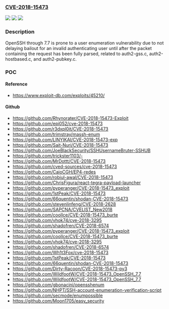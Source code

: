 ### [CVE-2018-15473](https://cve.mitre.org/cgi-bin/cvename.cgi?name=CVE-2018-15473)
![](https://img.shields.io/static/v1?label=Product&message=n%2Fa&color=blue)
![](https://img.shields.io/static/v1?label=Version&message=n%2Fa&color=blue)
![](https://img.shields.io/static/v1?label=Vulnerability&message=n%2Fa&color=brighgreen)

### Description

OpenSSH through 7.7 is prone to a user enumeration vulnerability due to not delaying bailout for an invalid authenticating user until after the packet containing the request has been fully parsed, related to auth2-gss.c, auth2-hostbased.c, and auth2-pubkey.c.

### POC

#### Reference
- https://www.exploit-db.com/exploits/45210/

#### Github
- https://github.com/Rhynorater/CVE-2018-15473-Exploit
- https://github.com/epi052/cve-2018-15473
- https://github.com/r3dxpl0it/CVE-2018-15473
- https://github.com/trimstray/massh-enum
- https://github.com/LINYIKAI/CVE-2018-15473-exp
- https://github.com/Sait-Nuri/CVE-2018-15473
- https://github.com/JoeBlackSecurity/SSHUsernameBruter-SSHUB
- https://github.com/trickster1103/-
- https://github.com/MrDottt/CVE-2018-15473
- https://github.com/cved-sources/cve-2018-15473
- https://github.com/CaioCGH/EP4-redes
- https://github.com/robiul-awal/CVE-2018-15473
- https://github.com/ChrisFigura/react-tegra-payload-launcher
- https://github.com/pyperanger/CVE-2018-15473_exploit
- https://github.com/1stPeak/CVE-2018-15473
- https://github.com/66quentin/shodan-CVE-2018-15473
- https://github.com/stevenlinfeng/CVE-2018-2628
- https://github.com/SAPCNA/CVELIST_New2018
- https://github.com/coollce/CVE-2018-15473_burte
- https://github.com/vhok74/cve-2018-3295
- https://github.com/shadofren/CVE-2018-6574
- https://github.com/pyperanger/CVE-2018-15473_exploit
- https://github.com/coollce/CVE-2018-15473_burte
- https://github.com/vhok74/cve-2018-3295
- https://github.com/shadofren/CVE-2018-6574
- https://github.com/Wh1t3Fox/cve-2018-15473
- https://github.com/1stPeak/CVE-2018-15473
- https://github.com/66quentin/shodan-CVE-2018-15473
- https://github.com/Dirty-Racoon/CVE-2018-15473-py3
- https://github.com/WildfootW/CVE-2018-15473_OpenSSH_7.7
- https://github.com/WildfootW/CVE-2018-15473_OpenSSH_7.7
- https://github.com/gbonacini/opensshenum
- https://github.com/NHPT/SSH-account-enumeration-verification-script
- https://github.com/secmode/enumpossible
- https://github.com/Moon1705/easy_security

